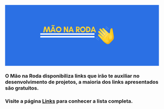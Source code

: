 <img src="./assets/logo.png"  widht="200" height="200" align="center">

### O Mão na Roda disponibiliza links que irão te auxiliar no desenvolvimento de projetos, a maioria  dos links apresentados são gratuitos.

### Visite a página [Links](https://github.com/IzabellaLoyse/mao-na-roda/blob/main/links.md) para conhecer a lista completa.